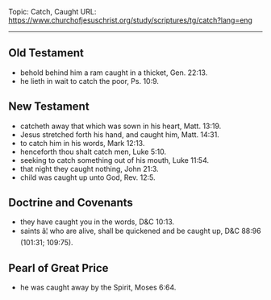 Topic: Catch, Caught
URL: https://www.churchofjesuschrist.org/study/scriptures/tg/catch?lang=eng

---

## Old Testament

- behold behind him a ram caught in a thicket, Gen. 22:13.
- he lieth in wait to catch the poor, Ps. 10:9.

## New Testament

- catcheth away that which was sown in his heart, Matt. 13:19.
- Jesus stretched forth his hand, and caught him, Matt. 14:31.
- to catch him in his words, Mark 12:13.
- henceforth thou shalt catch men, Luke 5:10.
- seeking to catch something out of his mouth, Luke 11:54.
- that night they caught nothing, John 21:3.
- child was caught up unto God, Rev. 12:5.

## Doctrine and Covenants

- they have caught you in the words, D&C 10:13.
- saints â¦ who are alive, shall be quickened and be caught up, D&C 88:96 (101:31; 109:75).

## Pearl of Great Price

- he was caught away by the Spirit, Moses 6:64.

